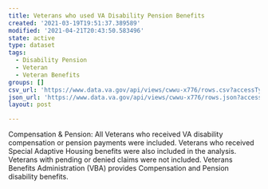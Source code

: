 ```yaml
---
title: Veterans who used VA Disability Pension Benefits
created: '2021-03-19T19:51:37.389589'
modified: '2021-04-21T20:43:50.583496'
state: active
type: dataset
tags:
  - Disability Pension
  - Veteran
  - Veteran Benefits
groups: []
csv_url: 'https://www.data.va.gov/api/views/cwwu-x776/rows.csv?accessType=DOWNLOAD'
json_url: 'https://www.data.va.gov/api/views/cwwu-x776/rows.json?accessType=DOWNLOAD'
layout: post

---
```

Compensation & Pension: All Veterans who received VA disability compensation or pension payments were included. Veterans who received Special Adaptive Housing benefits were also included in the analysis. Veterans with pending or denied claims were not included. Veterans Benefits Administration (VBA) provides Compensation and Pension disability benefits.
